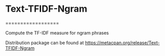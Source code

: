 # Text-TFIDF-Ngram
==================

Compute the TF-IDF measure for ngram phrases

Distribution package can be found at https://metacpan.org/release/Text-TFIDF-Ngram
